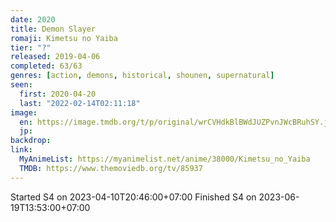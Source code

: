 ```yaml
---
date: 2020
title: Demon Slayer
romaji: Kimetsu no Yaiba
tier: "?"
released: 2019-04-06
completed: 63/63
genres: [action, demons, historical, shounen, supernatural]
seen:
  first: 2020-04-20
  last: "2022-02-14T02:11:18"
image:
  en: https://image.tmdb.org/t/p/original/wrCVHdkBlBWdJUZPvnJWcBRuhSY.jpg
  jp: 
backdrop: 
link:
  MyAnimeList: https://myanimelist.net/anime/38000/Kimetsu_no_Yaiba
  TMDB: https://www.themoviedb.org/tv/85937
---
```


Started S4 on 2023-04-10T20:46:00+07:00
Finished S4 on 2023-06-19T13:53:00+07:00

